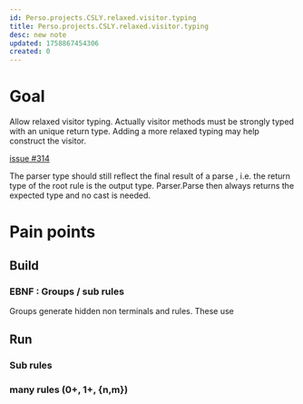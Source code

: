```yaml
---
id: Perso.projects.CSLY.relaxed.visitor.typing
title: Perso.projects.CSLY.relaxed.visitor.typing
desc: new note
updated: 1758867454306
created: 0
---
```

# Goal
Allow relaxed visitor typing.
Actually visitor methods must be strongly typed with an unique return type.
Adding a more relaxed typing may help construct the visitor.


[issue #314](https://github.com/b3b00/csly/issues/314)

The parser type should still reflect the final result of a parse , i.e. the return type of the root rule is the output type. Parser.Parse then always returns the expected type and no cast is needed.



# Pain points

## Build

### EBNF : Groups / sub rules 

Groups generate hidden non terminals and rules. These use  

## Run

### Sub rules

### many rules (0+, 1+, {n,m})

